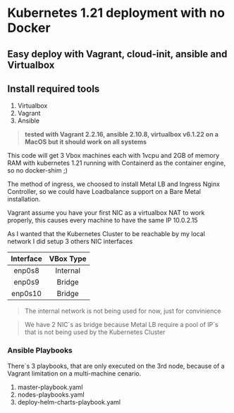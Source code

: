 # Kubernetes 1.21 deployment with no Docker
## Easy deploy with Vagrant, cloud-init, ansible and Virtualbox
## Install required tools

1. Virtualbox
2. Vagrant
3. Ansible

> **tested with Vagrant 2.2.16, ansible 2.10.8, virtualbox v6.1.22 on a MacOS but it should work on all systems**

This code will get 3 Vbox machines each with 1vcpu and 2GB of memory RAM with kubernetes 1.21 running with Containerd as the container engine, so no docker-shim ;)

The method of ingress, we choosed to install Metal LB and Ingress Nginx Controller, so we could have Loadbalance support on a Bare Metal installation.

Vagrant assume you have your first NIC as a virtualbox NAT to work properly, this causes every machine to have the same IP 10.0.2.15

As I wanted that the Kubernetes Cluster to be reachable by my local network I did setup 3 others NIC interfaces

Interface | VBox Type 
:---: | :---:
enp0s8 | Internal
enp0s9 | Bridge
enp0s10 | Bridge

> The internal network is not being used for now, just for convinience

> We have 2 NIC´s as bridge because Metal LB require a pool of IP´s that is not being used by the Kubernetes Cluster

### Ansible Playbooks

There´s 3 playbooks, that are only executed on the 3rd node, because of a Vagrant limitation on a multi-machine cenario.

1. master-playbook.yaml
2. nodes-playbooks.yaml
3. deploy-helm-charts-playbook.yaml
